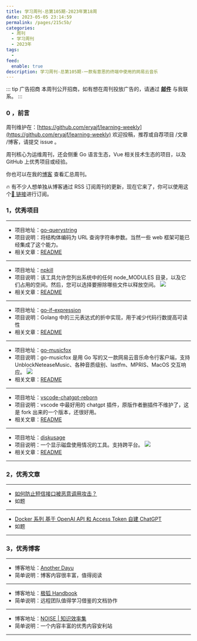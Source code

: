```yaml
---
title: 学习周刊-总第105期-2023年第18周
date: 2023-05-05 23:14:59
permalink: /pages/215c5b/
categories:
  - 周刊
  - 学习周刊
  - 2023年
tags:
  -
feed:
  enable: true
description: 学习周刊-总第105期-一款有意思的终端中使用的网易云音乐
---
```


::: tip 广告招商
本周刊公开招商，如有想在周刊投放广告的，请通过 **[邮件](mailto:eryajf@163.com)** 与我联系。
:::

### 0 ，前言

周刊维护在：[https://github.com/eryajf/learning-weekly](https://github.com/eryajf/learning-weekly) 欢迎投稿，推荐或自荐项目 /文章 /博客，请提交 issue 。

周刊核心为运维周刊，还会侧重 Go 语言生态，Vue 相关技术生态的项目，以及 GitHub 上优秀项目或经验。

你也可以在我的[博客](https://wiki.eryajf.net/learning-weekly/) 查看汇总周刊。

🔥 有不少人想单独从博客通过 RSS 订阅周刊的更新，现在它来了，你可以使用这个[🔗 链接](https://wiki.eryajf.net/learning-weekly.xml)进行订阅。

### 1，优秀项目

---

- 项目地址：[go-querystring](https://github.com/google/go-querystring)
- 项目说明：将结构体编码为 URL 查询字符串参数。当然一些 web 框架可能已经集成了这个能力。
- 相关文章：[README](https://github.com/google/go-querystring#readme)

---

- 项目地址：[npkill](https://github.com/voidcosmos/npkill)
- 项目说明：该工具允许您列出系统中的任何 node_MODULES 目录，以及它们占用的空间。然后，您可以选择要擦除哪些文件以释放空间。
  ![](http://t.eryajf.net/imgs/2023/03/c61adcd10980a0d0.gif)
- 相关文章：[README](https://github.com/voidcosmos/npkill#readme)

---

- 项目地址：[go-if-expression](https://github.com/golang-infrastructure/go-if-expression)
- 项目说明：Golang 中的三元表达式的折中实现，用于减少代码行数提高可读性
- 相关文章：[README](https://github.com/golang-infrastructure/go-if-expression#readme)

---

- 项目地址：[go-musicfox](https://github.com/go-musicfox/go-musicfox)
- 项目说明：go-musicfox 是用 Go 写的又一款网易云音乐命令行客户端，支持 UnblockNeteaseMusic、各种音质级别、lastfm、MPRIS、MacOS 交互响应。
  ![](http://t.eryajf.net/imgs/2023/03/022ff943cca61cdf.png)
- 相关文章：[README](https://github.com/go-musicfox/go-musicfox#readme)

---

- 项目地址：[vscode-chatgpt-reborn](https://github.com/Christopher-Hayes/vscode-chatgpt-reborn)
- 项目说明：vscode 中最好用的 chatgpt 插件，原版作者删插件不维护了，这是 fork 出来的一个版本，还很好用。
- 相关文章：[README](https://github.com/Christopher-Hayes/vscode-chatgpt-reborn#readme)

---

- 项目地址：[diskusage](https://github.com/chenquan/diskusage/blob/master/README-CN.md)
- 项目说明：一个显示磁盘使用情况的工具。支持跨平台。
  ![](http://t.eryajf.net/imgs/2023/03/533e4b8e153a5603.png)
- 相关文章：[README](https://github.com/chenquan/diskusage/blob/master/README-CN.md)

---

### 2，优秀文章

---

- [如何防止短信接口被恶意调用攻击？](https://juejin.cn/post/6913869405722312712)
- 如题

---

- [Docker 系列 基于 OpenAI API 和 Access Token 自建 ChatGPT](https://blognas.hwb0307.com/linux/docker/4201)
- 如题

---

### 3，优秀博客

---

- 博客地址：[Another Dayu](https://anotherdayu.com/)
- 简单说明：博客内容很丰富，值得阅读

---

- 博客地址：[极狐 Handbook](https://gitlab.cn/handbook/)
- 简单说明：远程团队值得学习借鉴的文档协作

---

- 博客地址：[NOISE | 知识效率集](https://www.noisesite.cn/)
- 简单说明：一个内容丰富的优秀内容安利站

---
